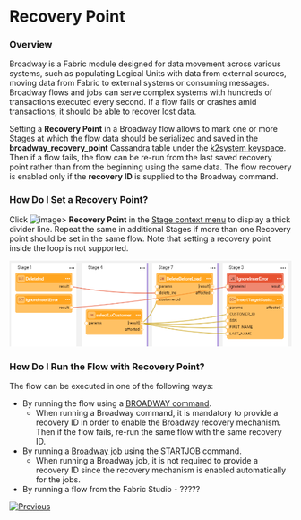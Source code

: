 # Recovery Point

### Overview

Broadway is a Fabric module designed for data movement across various systems, such as populating Logical Units with data from external sources, moving data from Fabric to external systems or consuming messages. Broadway flows and jobs can serve complex systems with hundreds of transactions executed every second. If a flow fails or crashes amid transactions, it should be able to recover lost data.

Setting a **Recovery Point** in a Broadway flow allows to mark one or more Stages at which the flow data should be serialized and saved in the **broadway_recovery_point** Cassandra table under the [k2system keyspace](/articles/02_fabric_architecture/06_cassandra_keyspaces_for_fabric.md). Then if a flow fails, the flow can be re-run from the last saved recovery point rather than from the beginning using the same data.  The flow recovery is enabled only if the **recovery ID** is supplied to the Broadway command.

### How Do I Set a Recovery Point?

Click ![image](images/99_19_dots.PNG)> **Recovery Point** in the [Stage context menu](18_broadway_flow_window.md#stage-context-menu) to display a thick divider line. Repeat the same in additional Stages if more than one Recovery point should be set in the same flow. Note that setting a recovery point inside the loop is not supported. 

![image](images/99_29_recovery_01.PNG)



### How Do I Run the Flow with Recovery Point?

The flow can be executed in one of the following ways:

* By running the flow using a [BROADWAY command](/articles/02_fabric_architecture/04_fabric_commands.md#fabric-broadway).
  * When running a Broadway command, it is mandatory to provide a recovery ID in order to enable the Broadway recovery mechanism. Then if the flow fails, re-run the same flow with the same recovery ID.
* By running a [Broadway job](/articles/20_jobs_and_batch_services/05_create_a_new_broadway_job.md) using the STARTJOB command. 
  * When running a Broadway job, it is not required to provide a recovery ID since the recovery mechanism is enabled automatically for the jobs.
* By running a flow from the Fabric Studio - ?????



[![Previous](/articles/images/Previous.png)](28_actor_editor.md)

